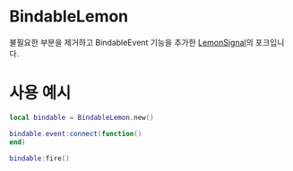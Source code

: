 # BindableLemon
불필요한 부분을 제거하고 BindableEvent 기능을 추가한 [LemonSignal](https://github.com/Data-Oriented-House/LemonSignal)의 포크입니다.

# 사용 예시
```lua
local bindable = BindableLemon.new()

bindable.event:connect(function()
end)

bindable:fire()
```
